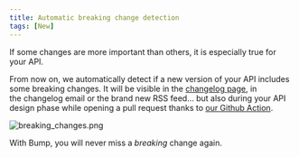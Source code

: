 ```yaml
---
title: Automatic breaking change detection
tags: [New]
---
```


If some changes are more important than others, it is especially true for your API.

From now on, we automatically detect if a new version of your API includes some breaking changes. It will be visible in the [changelog page](https://developers.bump.sh/changes), in the changelog email or the brand new RSS feed… but also during your API design phase while opening a pull request thanks to [our Github Action](https://github.com/bump-sh/github-action/).


![breaking_changes.png](/images/changelog/breaking_changes.png)


With Bump, you will never miss a _breaking_ change again.
